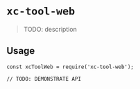 # `xc-tool-web`

> TODO: description

## Usage

```
const xcToolWeb = require('xc-tool-web');

// TODO: DEMONSTRATE API
```
